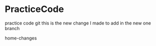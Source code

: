 # PracticeCode
practice code git
 this is the new change I made to add in the new one branch
 
 home-changes
